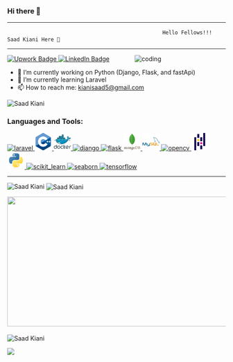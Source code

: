 ### Hi there 👋
<html><hr></html>
                                                      
                                                      
                                                      Hello Fellows!!! Saad Kiani Here 👋 


<html><hr></html>
                           


  <img align="right" alt="coding" src="https://media.giphy.com/media/M9gbBd9nbDrOTu1Mqx/giphy.gif" width="210"/>
<div id="header" align="left">
  <div id="badges">
    <a href="https://www.upwork.com/freelancers/~01556de591c89fbfd9">
    <img src="https://img.shields.io/badge/Upwork-success?style=for-the-badge&logo=upwork&logoColor=white" alt="Upwork Badge"/>
</a>
 <a href="https://www.linkedin.com/in/videoediting-whiteboardanimation/">
      <img src="https://img.shields.io/badge/LinkedIn-blue?style=for-the-badge&logo=linkedin&logoColor=white" alt="LinkedIn Badge"/>
    </a>
    
- 🔭 I’m currently working on Python (Django, Flask, and fastApi)
- 🌱 I’m currently learning Laravel  
- 📫 How to reach me: kianisaad5@gmail.com
<p>
  <img src="https://komarev.com/ghpvc/?username=Saad-Ramzan-Kiani&label=Profile%20views&color=0e75b6&style=flat" alt="Saad Kiani" />
</p>
<h3 align="left">Languages and Tools:</h3>
<p align="left">
  <a href="https://laravel.com/" target="_blank" rel="noreferrer">
    <img src="https://upload.wikimedia.org/wikipedia/commons/9/9a/Laravel.svg" alt="laravel" width="40" height="40"/>
</a>
  <a href="https://www.w3schools.com/cpp/" target="_blank" rel="noreferrer">
    <img src="https://raw.githubusercontent.com/devicons/devicon/master/icons/cplusplus/cplusplus-original.svg" alt="cplusplus" width="40" height="40"/>
  </a>
  <a href="https://www.docker.com/" target="_blank" rel="noreferrer">
    <img src="https://raw.githubusercontent.com/devicons/devicon/master/icons/docker/docker-original-wordmark.svg" alt="docker" width="40" height="40"/>
  </a>
  <a href="https://www.djangoproject.com/" target="_blank" rel="noreferrer">
    <img src="https://upload.wikimedia.org/wikipedia/commons/7/75/Django_logo.svg" alt="django" width="40" height="40"/>
</a>
  <a href="https://flask.palletsprojects.com/" target="_blank" rel="noreferrer">
    <img src="https://www.vectorlogo.zone/logos/pocoo_flask/pocoo_flask-icon.svg" alt="flask" width="40" height="40"/>
  </a>
  <a href="https://www.mongodb.com/" target="_blank" rel="noreferrer">
    <img src="https://raw.githubusercontent.com/devicons/devicon/master/icons/mongodb/mongodb-original-wordmark.svg" alt="mongodb" width="40" height="40"/>
  </a>
  <a href="https://www.mysql.com/" target="_blank" rel="noreferrer">
    <img src="https://raw.githubusercontent.com/devicons/devicon/master/icons/mysql/mysql-original-wordmark.svg" alt="mysql" width="40" height="40"/>
  </a>
  <a href="https://opencv.org/" target="_blank" rel="noreferrer">
    <img src="https://www.vectorlogo.zone/logos/opencv/opencv-icon.svg" alt="opencv" width="40" height="40"/>
  </a>
  <a href="https://pandas.pydata.org/" target="_blank" rel="noreferrer">
    <img src="https://raw.githubusercontent.com/devicons/devicon/2ae2a900d2f041da66e950e4d48052658d850630/icons/pandas/pandas-original.svg" alt="pandas" width="40" height="40"/>
  </a>
  <a href="https://www.python.org" target="_blank" rel="noreferrer">
    <img src="https://raw.githubusercontent.com/devicons/devicon/master/icons/python/python-original.svg" alt="python" width="40" height="40"/>
  </a>
  <a href="https://scikit-learn.org/" target="_blank" rel="noreferrer">
    <img src="https://upload.wikimedia.org/wikipedia/commons/0/05/Scikit_learn_logo_small.svg" alt="scikit_learn" width="40" height="40"/>
  </a>
  <a href="https://seaborn.pydata.org/" target="_blank" rel="noreferrer">
    <img src="https://seaborn.pydata.org/_images/logo-mark-lightbg.svg" alt="seaborn" width="40" height="40"/>
  </a>
  <a href="https://www.tensorflow.org" target="_blank" rel="noreferrer">
    <img src="https://www.vectorlogo.zone/logos/tensorflow/tensorflow-icon.svg" alt="tensorflow" width="40" height="40"/>
  </a>
</p>



  </div>


<html><hr></html>
<p><img align="left" src="https://github-readme-stats.vercel.app/api/top-langs?username=Saad-Ramzan-Kiani&show_icons=true&locale=en&layout=compact" alt="Saad Kiani" /></p>

<p>&nbsp;<img align="center" src="https://github-readme-stats.vercel.app/api?username=Saad-Ramzan-Kiani&show_icons=true&locale=en" alt="Saad Kiani" /></p>

 <div align="center">
<img src="https://media.giphy.com/media/dWesBcTLavkZuG35MI/giphy.gif" width="600" height="300"/>
</div>
<p><img align="center" src="https://github-readme-streak-stats.herokuapp.com/?user=Saad-Ramzan-Kiani&" alt="Saad Kiani" /></p>

<!--
**Saad-Ramzan-Kiani/Saad-Ramzan-Kiani** is a ✨ _special_ ✨ repository because its `README.md` (this file) appears on your GitHub profile.

Here are some ideas to get you started:

- 👯 I’m looking to collaborate on ...
- 🤔 I’m looking for help with ...
- 💬 Ask me about ...

- 😄 Pronouns: ...
- ⚡ Fun fact: ...
-->


![](https://hit.yhype.me/github/profile?user_id=88816936)
